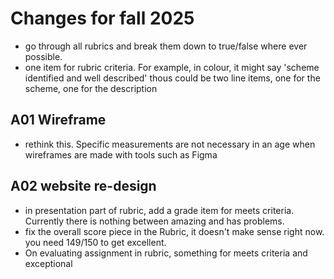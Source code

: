# Changes for fall 2025

- go through all rubrics and break them down to true/false where ever possible.
- one item for rubric criteria. For example, in colour, it might say 'scheme identified and well described' thous could be two line items, one for the scheme, one for the description

## A01 Wireframe

- rethink this. Specific measurements are not necessary in an age when wireframes are made with tools such as Figma

## A02 website re-design

- in presentation part of rubric, add a grade item for meets criteria. Currently there is nothing between amazing and has problems.
- fix the overall score piece in the Rubric, it doesn't make sense right now. you need 149/150 to get excellent.
- On evaluating assignment in rubric, something for meets criteria and exceptional
